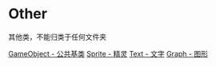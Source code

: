 # Other

其他类，不能归类于任何文件夹

[GameObject - 公共基类](GameObject.md)
[Sprite - 精灵](Sprite.md)
[Text - 文字](Text.md)
[Graph - 图形](Graph.md)

